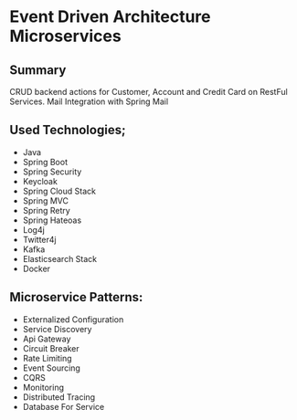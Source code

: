 # Event Driven Architecture Microservices

## Summary

CRUD backend actions for Customer, Account and Credit Card on RestFul Services.
Mail Integration with Spring Mail

## Used Technologies;

<ul>
<li>Java</li>
<li>Spring Boot</li>
<li>Spring Security</li>
<li>Keycloak</li>
<li>Spring Cloud Stack</li>
<li>Spring MVC</li>
<li>Spring Retry</li>
<li>Spring Hateoas</li>
<li>Log4j</li>
<li>Twitter4j</li>
<li>Kafka</li>
<li>Elasticsearch Stack</li>
<li>Docker</li>
</ul>

## Microservice Patterns:
<ul>
<li>Externalized Configuration</li>
<li>Service Discovery</li>
<li>Api Gateway</li>
<li>Circuit Breaker</li>
<li>Rate Limiting</li>
<li>Event Sourcing</li>
<li>CQRS</li>
<li>Monitoring</li>
<li>Distributed Tracing</li>
<li>Database For Service</li>
</ul>